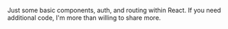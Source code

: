 Just some basic components, auth, and routing within React. If you need additional code, I'm more than willing to share more.
